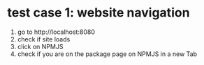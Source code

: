 # test case 1: website navigation
1. go to http://localhost:8080
2. check if site loads
3. click on NPMJS
4. check if you are on the package page on NPMJS in a new Tab

